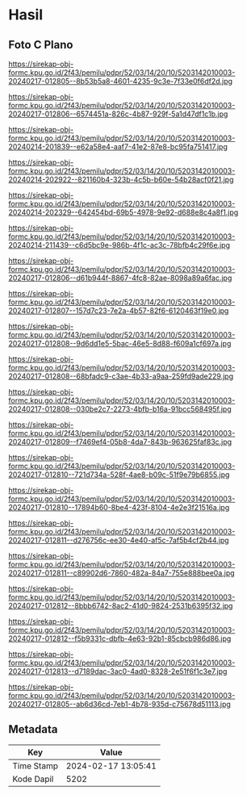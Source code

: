 # Hasil

## Foto C Plano

https://sirekap-obj-formc.kpu.go.id/2f43/pemilu/pdpr/52/03/14/20/10/5203142010003-20240217-012805--8b53b5a8-4601-4235-9c3e-7f33e0f6df2d.jpg

https://sirekap-obj-formc.kpu.go.id/2f43/pemilu/pdpr/52/03/14/20/10/5203142010003-20240217-012806--6574451a-826c-4b87-929f-5a1d47df1c1b.jpg

https://sirekap-obj-formc.kpu.go.id/2f43/pemilu/pdpr/52/03/14/20/10/5203142010003-20240214-201839--e62a58e4-aaf7-41e2-87e8-bc95fa751417.jpg

https://sirekap-obj-formc.kpu.go.id/2f43/pemilu/pdpr/52/03/14/20/10/5203142010003-20240214-202922--821160b4-323b-4c5b-b60e-54b28acf0f21.jpg

https://sirekap-obj-formc.kpu.go.id/2f43/pemilu/pdpr/52/03/14/20/10/5203142010003-20240214-202329--642454bd-69b5-4978-9e92-d688e8c4a8f1.jpg

https://sirekap-obj-formc.kpu.go.id/2f43/pemilu/pdpr/52/03/14/20/10/5203142010003-20240214-211439--c6d5bc9e-986b-4f1c-ac3c-78bfb4c29f6e.jpg

https://sirekap-obj-formc.kpu.go.id/2f43/pemilu/pdpr/52/03/14/20/10/5203142010003-20240217-012806--d61b944f-8867-4fc8-82ae-8098a89a6fac.jpg

https://sirekap-obj-formc.kpu.go.id/2f43/pemilu/pdpr/52/03/14/20/10/5203142010003-20240217-012807--157d7c23-7e2a-4b57-82f6-6120463f19e0.jpg

https://sirekap-obj-formc.kpu.go.id/2f43/pemilu/pdpr/52/03/14/20/10/5203142010003-20240217-012808--9d6dd1e5-5bac-46e5-8d88-f609a1cf697a.jpg

https://sirekap-obj-formc.kpu.go.id/2f43/pemilu/pdpr/52/03/14/20/10/5203142010003-20240217-012808--68bfadc9-c3ae-4b33-a9aa-259fd9ade229.jpg

https://sirekap-obj-formc.kpu.go.id/2f43/pemilu/pdpr/52/03/14/20/10/5203142010003-20240217-012808--030be2c7-2273-4bfb-b16a-91bcc568495f.jpg

https://sirekap-obj-formc.kpu.go.id/2f43/pemilu/pdpr/52/03/14/20/10/5203142010003-20240217-012809--f7469ef4-05b8-4da7-843b-963625faf83c.jpg

https://sirekap-obj-formc.kpu.go.id/2f43/pemilu/pdpr/52/03/14/20/10/5203142010003-20240217-012810--721d734a-528f-4ae8-b09c-51f9e79b6855.jpg

https://sirekap-obj-formc.kpu.go.id/2f43/pemilu/pdpr/52/03/14/20/10/5203142010003-20240217-012810--17894b60-8be4-423f-8104-4e2e3f21516a.jpg

https://sirekap-obj-formc.kpu.go.id/2f43/pemilu/pdpr/52/03/14/20/10/5203142010003-20240217-012811--d276756c-ee30-4e40-af5c-7af5b4cf2b44.jpg

https://sirekap-obj-formc.kpu.go.id/2f43/pemilu/pdpr/52/03/14/20/10/5203142010003-20240217-012811--c89902d6-7860-482a-84a7-755e888bee0a.jpg

https://sirekap-obj-formc.kpu.go.id/2f43/pemilu/pdpr/52/03/14/20/10/5203142010003-20240217-012812--8bbb6742-8ac2-41d0-9824-2531b6395f32.jpg

https://sirekap-obj-formc.kpu.go.id/2f43/pemilu/pdpr/52/03/14/20/10/5203142010003-20240217-012812--f5b9331c-dbfb-4e63-92b1-85cbcb986d86.jpg

https://sirekap-obj-formc.kpu.go.id/2f43/pemilu/pdpr/52/03/14/20/10/5203142010003-20240217-012813--d7189dac-3ac0-4ad0-8328-2e51f6f1c3e7.jpg

https://sirekap-obj-formc.kpu.go.id/2f43/pemilu/pdpr/52/03/14/20/10/5203142010003-20240217-012805--ab6d36cd-7eb1-4b78-935d-c75678d51113.jpg


## Metadata

| Key        | Value               |
| ---------- | ------------------- |
| Time Stamp | 2024-02-17 13:05:41 |
| Kode Dapil | 5202                |



